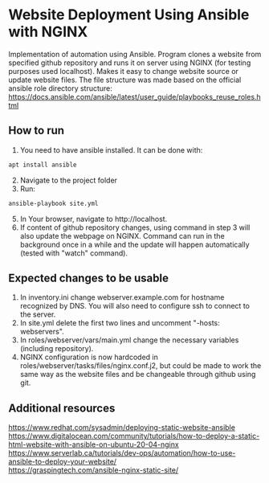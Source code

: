 # Website Deployment Using Ansible with NGINX
Implementation of automation using Ansible. Program clones a website from specified github repository and runs it on server using NGINX (for testing purposes used localhost). Makes it easy to change website source or update website files.
The file structure was made based on the official ansible role directory structure: https://docs.ansible.com/ansible/latest/user_guide/playbooks_reuse_roles.html

## How to run
1. You need to have ansible installed. It can be done with:
```bash
apt install ansible
```
2. Navigate to the project folder
3. Run:
```bash
ansible-playbook site.yml
```
5. In Your browser, navigate to http://localhost.
4. If content of github repository changes, using command in step 3 will also update the webpage on NGINX. Command can run in the background once in a while and the update will happen automatically (tested with "watch" command).

## Expected changes to be usable
1. In inventory.ini change webserver.example.com for hostname recognized by DNS. You will also need to configure ssh to connect to the server.
2. In site.yml delete the first two lines and uncomment "-hosts: webservers".
3. In roles/webserver/vars/main.yml change the necessary variables (including repository).
4. NGINX configuration is now hardcoded in roles/webserver/tasks/files/nginx.conf.j2, but could be made to work the same way as the website files and be changeable through github using git.

## Additional resources
https://www.redhat.com/sysadmin/deploying-static-website-ansible \
https://www.digitalocean.com/community/tutorials/how-to-deploy-a-static-html-website-with-ansible-on-ubuntu-20-04-nginx \
https://www.serverlab.ca/tutorials/dev-ops/automation/how-to-use-ansible-to-deploy-your-website/ \
https://graspingtech.com/ansible-nginx-static-site/
